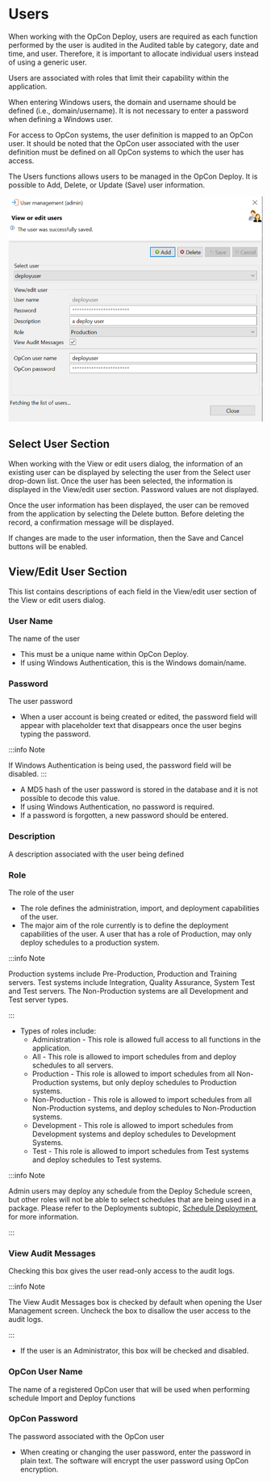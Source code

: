 # Users

When working with the OpCon Deploy, users are required as each function performed by the user is audited in the Audited table by category, date and time, and user. Therefore, it is important to allocate individual users instead of using a generic user.

Users are associated with roles that limit their capability within the application.

When entering Windows users, the domain and username should be defined (i.e., domain/username). It is not necessary to enter a password when defining a Windows user.

For access to OpCon systems, the user definition is mapped to an OpCon user. It should be noted that the OpCon user associated with the user definition must be defined on all OpCon systems to which the user has access.

The Users functions allows users to be managed in the OpCon Deploy. It is possible to Add, Delete, or Update (Save) user information.

![Admin Dialog Image](../../static/img/admin-user-dialog.png)

## Select User Section

When working with the View or edit users dialog, the information of an existing user can be displayed by selecting the user from the Select user drop-down list. Once the user has been selected, the information is displayed in the View/edit user section. Password values are not displayed.

Once the user information has been displayed, the user can be removed from the application by selecting the Delete button. Before deleting the record, a confirmation message will be displayed.

If changes are made to the user information, then the Save and Cancel buttons will be enabled.

## View/Edit User Section

This list contains descriptions of each field in the View/edit user section of the View or edit users dialog.

### User Name

The name of the user
* This must be a unique name within OpCon Deploy.
* If using Windows Authentication, this is the Windows domain/name.

### Password

The user password
* When a user account is being created or edited, the password field will appear with placeholder text that disappears once the user begins typing the password.

:::info Note 

If Windows Authentication is being used, the password field will be disabled.
:::

* A MD5 hash of the user password is stored in the database and it is not possible to decode this value.
* If using Windows Authentication, no password is required.
* If a password is forgotten, a new password should be entered.

### Description

A description associated with the user being defined

### Role

The role of the user
* The role defines the administration, import, and deployment capabilities of the user.
* The major aim of the role currently is to define the deployment capabilities of the user. A user that has a role of Production, may only deploy schedules to a production system.

:::info Note

 Production systems include Pre-Production, Production and Training servers. Test systems include Integration, Quality Assurance, System Test and Test servers. The Non-Production systems are all Development and Test server types.

:::

* Types of roles include:
    * Administration - This role is allowed full access to all functions in the application.
    * All - This role is allowed to import schedules from and deploy schedules to all servers.
    * Production - This role is allowed to import schedules from all Non-Production systems, but only deploy schedules to Production systems.
    * Non-Production - This role is allowed to import schedules from all Non-Production systems, and deploy schedules to Non-Production systems.
    * Development - This role is allowed to import schedules from Development systems and deploy schedules to Development Systems.
    * Test - This role is allowed to import schedules from Test systems and deploy schedules to Test systems.

:::info Note

Admin users may deploy any schedule from the Deploy Schedule screen, but other roles will not be able to select schedules that are being used in a package. Please refer to the Deployments subtopic, [Schedule Deployment](/deployments/#schedule-deployment), for more information.

:::

### View Audit Messages

Checking this box gives the user read-only access to the audit logs.

:::info Note 

The View Audit Messages box is checked by default when opening the User Management screen. Uncheck the box to disallow the user access to the audit logs.

:::

* If the user is an Administrator, this box will be checked and disabled.

### OpCon User Name

The name of a registered OpCon user that will be used when performing schedule Import and Deploy functions

### OpCon Password

The password associated with the OpCon user
* When creating or changing the user password, enter the password in plain text. The software will encrypt the user password using OpCon encryption.

